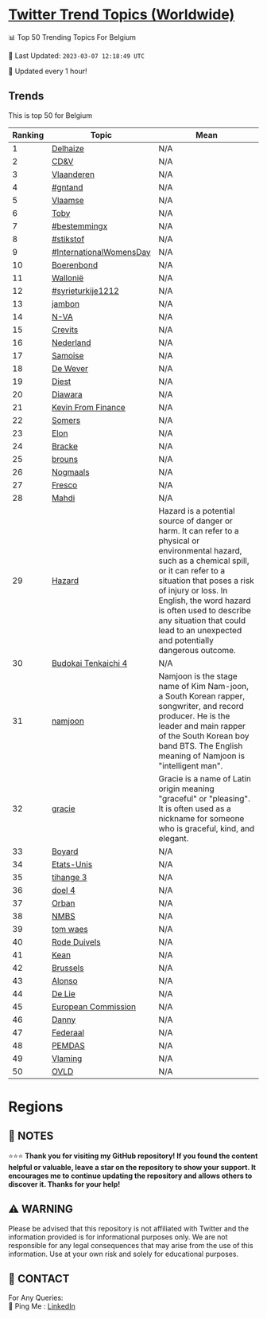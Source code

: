 [Twitter Trend Topics (Worldwide)](https://github.com/ErcinDedeoglu/Twitter-Trend-Topics)
==========


📊 Top 50 Trending Topics For Belgium

📆 Last Updated: `2023-03-07 12:18:49 UTC`

🔧 Updated every 1 hour!


## Trends

This is top 50 for Belgium

| Ranking | Topic | Mean |
| ------- | ------------ | ------------ |
| 1 | [Delhaize](http://twitter.com/search?q=Delhaize) | N/A |
| 2 | [CD&V](http://twitter.com/search?q=CD%26V) | N/A |
| 3 | [Vlaanderen](http://twitter.com/search?q=Vlaanderen) | N/A |
| 4 | [#gntand](http://twitter.com/search?q=%23gntand) | N/A |
| 5 | [Vlaamse](http://twitter.com/search?q=Vlaamse) | N/A |
| 6 | [Toby](http://twitter.com/search?q=Toby) | N/A |
| 7 | [#bestemmingx](http://twitter.com/search?q=%23bestemmingx) | N/A |
| 8 | [#stikstof](http://twitter.com/search?q=%23stikstof) | N/A |
| 9 | [#InternationalWomensDay](http://twitter.com/search?q=%23InternationalWomensDay) | N/A |
| 10 | [Boerenbond](http://twitter.com/search?q=Boerenbond) | N/A |
| 11 | [Wallonië](http://twitter.com/search?q=Walloni%c3%ab) | N/A |
| 12 | [#syrieturkije1212](http://twitter.com/search?q=%23syrieturkije1212) | N/A |
| 13 | [jambon](http://twitter.com/search?q=jambon) | N/A |
| 14 | [N-VA](http://twitter.com/search?q=N-VA) | N/A |
| 15 | [Crevits](http://twitter.com/search?q=Crevits) | N/A |
| 16 | [Nederland](http://twitter.com/search?q=Nederland) | N/A |
| 17 | [Samoise](http://twitter.com/search?q=Samoise) | N/A |
| 18 | [De Wever](http://twitter.com/search?q=De+Wever) | N/A |
| 19 | [Diest](http://twitter.com/search?q=Diest) | N/A |
| 20 | [Diawara](http://twitter.com/search?q=Diawara) | N/A |
| 21 | [Kevin From Finance](http://twitter.com/search?q=Kevin+From+Finance) | N/A |
| 22 | [Somers](http://twitter.com/search?q=Somers) | N/A |
| 23 | [Elon](http://twitter.com/search?q=Elon) | N/A |
| 24 | [Bracke](http://twitter.com/search?q=Bracke) | N/A |
| 25 | [brouns](http://twitter.com/search?q=brouns) | N/A |
| 26 | [Nogmaals](http://twitter.com/search?q=Nogmaals) | N/A |
| 27 | [Fresco](http://twitter.com/search?q=Fresco) | N/A |
| 28 | [Mahdi](http://twitter.com/search?q=Mahdi) | N/A |
| 29 | [Hazard](http://twitter.com/search?q=Hazard) | Hazard is a potential source of danger or harm. It can refer to a physical or environmental hazard, such as a chemical spill, or it can refer to a situation that poses a risk of injury or loss. In English, the word hazard is often used to describe any situation that could lead to an unexpected and potentially dangerous outcome. |
| 30 | [Budokai Tenkaichi 4](http://twitter.com/search?q=Budokai+Tenkaichi+4) | N/A |
| 31 | [namjoon](http://twitter.com/search?q=namjoon) | Namjoon is the stage name of Kim Nam-joon, a South Korean rapper, songwriter, and record producer. He is the leader and main rapper of the South Korean boy band BTS. The English meaning of Namjoon is "intelligent man". |
| 32 | [gracie](http://twitter.com/search?q=gracie) | Gracie is a name of Latin origin meaning "graceful" or "pleasing". It is often used as a nickname for someone who is graceful, kind, and elegant. |
| 33 | [Boyard](http://twitter.com/search?q=Boyard) | N/A |
| 34 | [Etats-Unis](http://twitter.com/search?q=Etats-Unis) | N/A |
| 35 | [tihange 3](http://twitter.com/search?q=tihange+3) | N/A |
| 36 | [doel 4](http://twitter.com/search?q=doel+4) | N/A |
| 37 | [Orban](http://twitter.com/search?q=Orban) | N/A |
| 38 | [NMBS](http://twitter.com/search?q=NMBS) | N/A |
| 39 | [tom waes](http://twitter.com/search?q=tom+waes) | N/A |
| 40 | [Rode Duivels](http://twitter.com/search?q=Rode+Duivels) | N/A |
| 41 | [Kean](http://twitter.com/search?q=Kean) | N/A |
| 42 | [Brussels](http://twitter.com/search?q=Brussels) | N/A |
| 43 | [Alonso](http://twitter.com/search?q=Alonso) | N/A |
| 44 | [De Lie](http://twitter.com/search?q=De+Lie) | N/A |
| 45 | [European Commission](http://twitter.com/search?q=European+Commission) | N/A |
| 46 | [Danny](http://twitter.com/search?q=Danny) | N/A |
| 47 | [Federaal](http://twitter.com/search?q=Federaal) | N/A |
| 48 | [PEMDAS](http://twitter.com/search?q=PEMDAS) | N/A |
| 49 | [Vlaming](http://twitter.com/search?q=Vlaming) | N/A |
| 50 | [OVLD](http://twitter.com/search?q=OVLD) | N/A |



# Regions




## 📝 NOTES

⭐⭐⭐ **Thank you for visiting my GitHub repository! If you found the content helpful or valuable, leave a star on the repository to show your support. It encourages me to continue updating the repository and allows others to discover it. Thanks for your help!**


## ⚠️ WARNING

Please be advised that this repository is not affiliated with Twitter and the information provided is for informational purposes only. We are not responsible for any legal consequences that may arise from the use of this information. Use at your own risk and solely for educational purposes.


## 📨 CONTACT

 For Any Queries:  
            🏓 Ping Me : [LinkedIn](https://www.linkedin.com/in/ercindedeoglu/)

